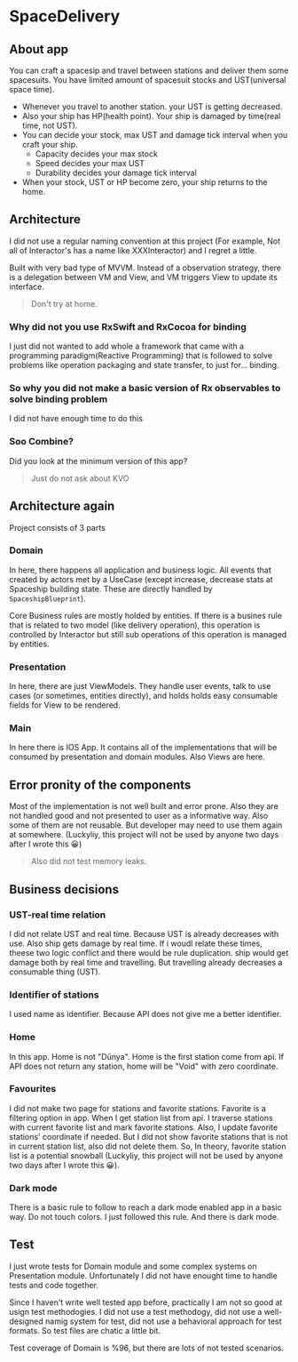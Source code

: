 # SpaceDelivery

## About app

You can craft a spacesip and travel between stations and deliver them some spacesuits. You have limited amount of spacesuit stocks and UST(universal space time).

- Whenever you travel to another station. your UST is getting decreased.
- Also your ship has HP(health point). Your ship is damaged by time(real time, not UST).
- You can decide your stock, max UST and damage tick interval when you craft your ship.
  - Capacity decides your max stock
  - Speed decides your max UST
  - Durability decides your damage tick interval
- When your stock, UST or HP become zero, your ship returns to the home.

## Architecture

I did not use a regular naming convention at this project (For example, Not all of Interactor's has a name like XXXInteractor) and I regret a little.

Built with very bad type of MVVM. Instead of a observation strategy, there is a delegation between VM and View, and VM triggers View to update its interface.

>Don't try at home.

### Why did not you use RxSwift and RxCocoa for binding

I just did not wanted to add whole a framework that came with a programming paradigm(Reactive Programming) that is followed to solve problems like operation packaging and state transfer, to just for... binding.

### So why you did not make a basic version of Rx observables to solve binding problem

I did not have enough time to do this

### Soo Combine?

Did you look at the minimum version of this app?

>Just do not ask about KVO

## Architecture again

Project consists of 3 parts

### Domain

In here, there happens all application and business logic. All events that created by actors met by a UseCase (except increase, decrease stats at Spaceship building state. These are directly handled by `SpaceshipBlueprint`).

Core Business rules are mostly holded by entities. If there is a busines rule that is related to two model (like delivery operation), this operation is controlled by Interactor but still sub operations of this operation is managed by entities.

### Presentation

In here, there are just ViewModels. They handle user events, talk to use cases (or sometimes, entities directly), and holds holds easy consumable fields for View to be rendered.

### Main

In here there is IOS App. It contains all of the implementations that will be consumed by presentation and domain modules. Also Views are here.

## Error pronity of the components

Most of the implementation is not well built and error prone. Also they are not handled good and not presented to user as a informative way. Also some of them are not reusable. But developer may need to use them again at somewhere. (Luckyliy, this project will not be used by anyone two days after I wrote this 😀)

>Also did not test memory leaks.

## Business decisions

### UST-real time relation

I did not relate UST and real time. Because UST is already decreases with use. Also ship gets damage by real time. If i woudl relate these times, theese two logic conflict and there would be rule duplication. ship would get damage both by real time and travelling. But travelling already decreases a consumable thing (UST).

### Identifier of stations

I used name as identifier. Because API does not give me a better identifier.

### Home

In this app. Home is not "Dünya". Home is the first station come from api. If API does not return any station, home will be "Void" with zero coordinate.

### Favourites

I did not make two page for stations and favorite stations. Favorite is a filtering option in app. When I get station list from api. I traverse stations with current favorite list and mark favorite stations. Also, I update favorite stations' coordinate if needed. But I did not show favorite stations that is not in current station list, also did not delete them. So, In theory, favorite station list is a potential snowball (Luckyliy, this project will not be used by anyone two days after I wrote this 😀).

### Dark mode

There is a basic rule to follow to reach a dark mode enabled app in a basic way. Do not touch colors. I just followed this rule. And there is dark mode.

## Test

I just wrote tests for Domain module and some complex systems on Presentation module. Unfortunately I did not have enought time to handle tests and code together.

Since I haven't write well tested app before, practically I am not so good at usign test methodogies. I did not use a test methodogy, did not use a well-designed namig system for test, did not use a behavioral approach for test formats. So test files are chatic a little bit.

Test coverage of Domain is %96, but there are lots of not tested scenarios.
